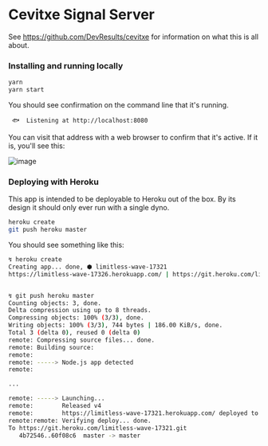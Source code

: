 ﻿# Cevitxe Signal Server

See https://github.com/DevResults/cevitxe for information on what this is all about.

### Installing and running locally

```bash
yarn
yarn start
```

You should see confirmation on the command line that it's running.

```
 🐟  Listening at http://localhost:8080
```

You can visit that address with a web browser to confirm that it's active. If it is, you'll see this:

![image](https://user-images.githubusercontent.com/2136620/68671483-b37b9f00-054f-11ea-8043-c5f028e38ef2.png)

### Deploying with Heroku

This app is intended to be deployable to Heroku out of the box. By its design it should only ever
run with a single dyno.

```bash
heroku create
git push heroku master
```

You should see something like this:

```bash
↯ heroku create
Creating app... done, ⬢ limitless-wave-17321
https://limitless-wave-17326.herokuapp.com/ | https://git.heroku.com/limitless-wave-17326.git


↯ git push heroku master
Counting objects: 3, done.
Delta compression using up to 8 threads.
Compressing objects: 100% (3/3), done.
Writing objects: 100% (3/3), 744 bytes | 186.00 KiB/s, done.
Total 3 (delta 0), reused 0 (delta 0)
remote: Compressing source files... done.
remote: Building source:
remote:
remote: -----> Node.js app detected
remote:

...

remote: -----> Launching...
remote:        Released v4
remote:        https://limitless-wave-17321.herokuapp.com/ deployed to Heroku
remote:remote: Verifying deploy... done.
To https://git.heroku.com/limitless-wave-17321.git
   4b72546..60f08c6  master -> master
```
